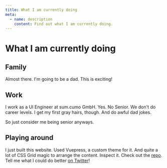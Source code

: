 ```yaml
---
title: What I am currently doing
meta:
  - name: description
    content: Find out what I am currently doing.
---
```


# What I am currently doing

## Family

Almost there. I'm going to be a dad. This is exciting!

## Work

I work as a UI Engineer at sum.cumo GmbH. Yes. No Senior. We don't do career levels. I get my first gray hairs, though. And do awful dad jokes.

So just consider me being senior anyways.

## Playing around

I just built this website. Used Vuepress, a custom theme for it. And quite a lot of CSS Grid magic to arrange the content. Inspect it. Check out the [repo](http://github.com/herrBertling/herrsiering.de/). Tell me what I could do better [on Twitter](https://twitter.com/HerrBertling/)!
